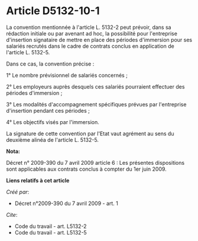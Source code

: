 # Article D5132-10-1

La convention mentionnée à l'article L. 5132-2 peut prévoir, dans sa rédaction initiale ou par avenant ad hoc, la possibilité
pour l'entreprise d'insertion signataire de mettre en place des périodes d'immersion pour ses salariés recrutés dans le cadre
de contrats conclus en application de l'article L. 5132-5. 

Dans ce cas, la convention précise : 

1° Le nombre prévisionnel de salariés concernés ; 

2° Les employeurs auprès desquels ces salariés pourraient effectuer des périodes d'immersion ; 

3° Les modalités d'accompagnement spécifiques prévues par l'entreprise d'insertion pendant ces périodes ; 

4° Les objectifs visés par l'immersion. 

La signature de cette convention par l'Etat vaut agrément au sens du deuxième alinéa de l'article L. 5132-5.

**Nota:**

Décret n° 2009-390 du 7 avril 2009 article 6 : Les présentes dispositions sont applicables aux contrats conclus à compter du
1er juin 2009.

**Liens relatifs à cet article**

_Créé par_:

  - Décret n°2009-390 du 7 avril 2009 - art. 1

_Cite_:

  - Code du travail - art. L5132-2
  - Code du travail - art. L5132-5
